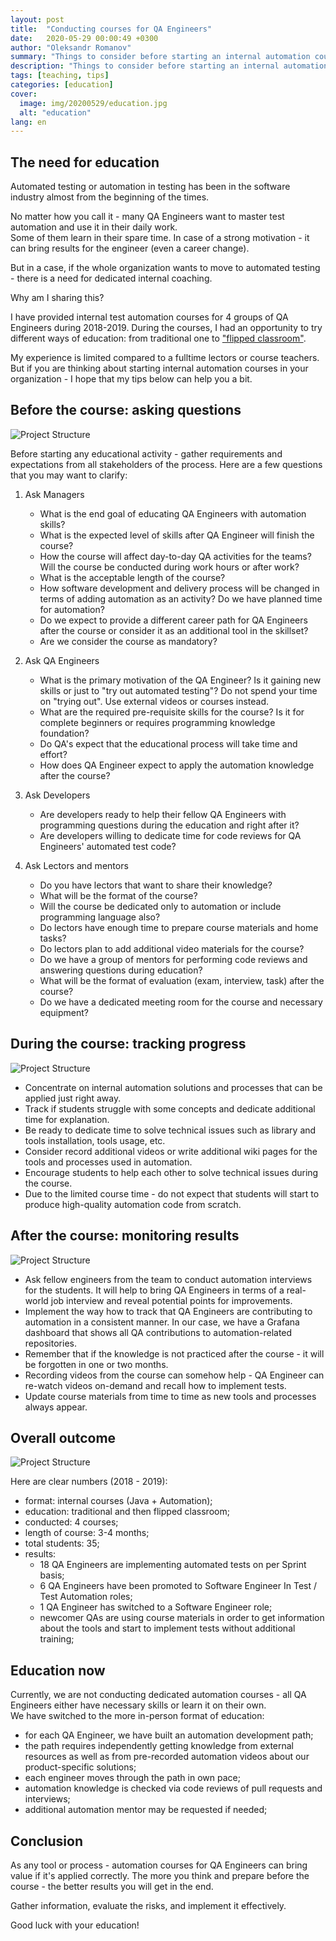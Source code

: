 ```yaml
---
layout: post
title:  "Conducting courses for QA Engineers"
date:   2020-05-29 00:00:49 +0300
author: "Oleksandr Romanov"
summary: "Things to consider before starting an internal automation course for QA Engineers"
description: "Things to consider before starting an internal automation course for QA Engineers"
tags: [teaching, tips]
categories: [education]
cover:
  image: img/20200529/education.jpg
  alt: "education"
lang: en
---
```


## The need for education

Automated testing or automation in testing has been in the software industry almost from the beginning of the times.  

No matter how you call it - many QA Engineers want to master test automation and use it in their daily work.  
Some of them learn in their spare time. In case of a strong motivation - it can bring results for the engineer (even a career change).  

But in a case, if the whole organization wants to move to automated testing - there is a need for dedicated internal coaching.  

Why am I sharing this?  

I have provided internal test automation courses for 4 groups of QA Engineers during 2018-2019. During the courses, I had an opportunity to try different ways of education: from traditional one to ["flipped classroom"][AEUD].  

My experience is limited compared to a fulltime lectors or course teachers. But if you are thinking about starting internal automation courses in your organization - I hope that my tips below can help you a bit.  

## Before the course: asking questions

![Project Structure](/img/20200529/before.jpg)

Before starting any educational activity - gather requirements and expectations from all stakeholders of the process. Here are a few questions that you may want to clarify:  

1. Ask Managers  

    - What is the end goal of educating QA Engineers with automation skills?  
    - What is the expected level of skills after QA Engineer will finish the course?  
    - How the course will affect day-to-day QA activities for the teams? Will the course be conducted during work hours or after work?  
    - What is the acceptable length of the course?  
    - How software development and delivery process will be changed in terms of adding automation as an activity? Do we have planned time for automation?  
    - Do we expect to provide a different career path for QA Engineers after the course or consider it as an additional tool in the skillset?  
    - Are we consider the course as mandatory?  

2. Ask QA Engineers  

   - What is the primary motivation of the QA Engineer? Is it gaining new skills or just to "try out automated testing"?  Do not spend your time on "trying out". Use external videos or courses instead.  
   - What are the required pre-requisite skills for the course? Is it for complete beginners or requires programming knowledge foundation?  
   - Do QA's expect that the educational process will take time and effort?  
   - How does QA Engineer expect to apply the automation knowledge after the course?  

3. Ask Developers  

   - Are developers ready to help their fellow QA Engineers with programming questions during the education and right after it?  
   - Are developers willing to dedicate time for code reviews for QA Engineers' automated test code?

4. Ask Lectors and mentors

    - Do you have lectors that want to share their knowledge?  
    - What will be the format of the course?  
    - Will the course be dedicated only to automation or include programming language also?  
    - Do lectors have enough time to prepare course materials and home tasks?  
    - Do lectors plan to add additional video materials for the course?  
    - Do we have a group of mentors for performing code reviews and answering questions during education?  
    - What will be the format of evaluation (exam, interview, task) after the course?  
    - Do we have a dedicated meeting room for the course and necessary equipment?  

## During the course: tracking progress

![Project Structure](/img/20200529/during.jpg)

- Concentrate on internal automation solutions and processes that can be applied just right away.  
- Track if students struggle with some concepts and dedicate additional time for explanation.  
- Be ready to dedicate time to solve technical issues such as library and tools installation, tools usage, etc.  
- Consider record additional videos or write additional wiki pages for the tools and processes used in automation.  
- Encourage students to help each other to solve technical issues during the course.
- Due to the limited course time - do not expect that students will start to produce high-quality automation code from scratch.

## After the course: monitoring results

![Project Structure](/img/20200529/after.jpg)

- Ask fellow engineers from the team to conduct automation interviews for the students. It will help to bring QA Engineers in terms of a real-world job interview and reveal potential points for improvements.  
- Implement the way how to track that QA Engineers are contributing to automation in a consistent manner.  In our case, we have a Grafana dashboard that shows all QA contributions to automation-related repositories.  
- Remember that if the knowledge is not practiced after the course - it will be forgotten in one or two months.  
- Recording videos from the course can somehow help - QA Engineer can re-watch videos on-demand and recall how to implement tests.  
- Update course materials from time to time as new tools and processes always appear.  

## Overall outcome

![Project Structure](/img/20200529/results.jpg)

Here are clear numbers (2018 - 2019):

- format: internal courses (Java + Automation);
- education: traditional and then flipped classroom;
- conducted: 4 courses;
- length of course: 3-4 months;
- total students: 35;
- results:  
  - 18 QA Engineers are implementing automated tests on per Sprint basis;
  - 6 QA Engineers have been promoted to Software Engineer In Test / Test Automation roles;
  - 1 QA Engineer has switched to a Software Engineer role;
  - newcomer QAs are using course materials in order to get information about the tools and start to implement tests without additional training;  

## Education now

Currently, we are not conducting dedicated automation courses - all QA Engineers either have necessary skills or learn it on their own.  
We have switched to the more in-person format of education:  

- for each QA Engineer, we have built an automation development path;
- the path requires independently getting knowledge from external resources as well as from pre-recorded automation videos about our product-specific solutions;
- each engineer moves through the path in own pace;
- automation knowledge is checked via code reviews of pull requests and interviews;
- additional automation mentor may be requested if needed;
  
## Conclusion

As any tool or process - automation courses for QA Engineers can bring value if it's applied correctly. The more you think and prepare before the course - the better results you will get in the end.  

Gather information, evaluate the risks, and implement it effectively.  

Good luck with your education!

[AEUD]: https://testengineeringnotes.com/posts/2019-10-17-automation-education-upside-down/
